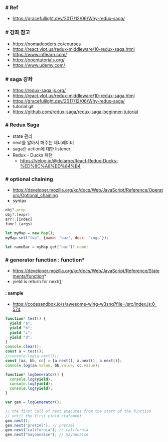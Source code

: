 ### # Ref
 - https://gracefullight.dev/2017/12/06/Why-redux-saga/

### # 강좌 참고
 - https://nomadcoders.co/courses
 - https://react.vlpt.us/redux-middleware/10-redux-saga.html
 - https://www.inflearn.com/
 - https://opentutorials.org/
 - https://www.udemy.com/

### # saga 강좌
 - https://redux-saga.js.org/
 - https://react.vlpt.us/redux-middleware/10-redux-saga.html
 - https://gracefullight.dev/2017/12/06/Why-redux-saga/
 - tutorial git
  - https://github.com/redux-saga/redux-saga-beginner-tutorial

### # Redux Saga
 - state 관리
 - next를 알아서 해주는 제너레이터
 - saga란 action에 대한 listener
 - Redux - Ducks 패턴
   - https://velog.io/@dolarge/React-Redux-Ducks-%ED%8C%A8%ED%84%B4

### # optional chaining
 - https://developer.mozilla.org/ko/docs/Web/JavaScript/Reference/Operators/Optional_chaining
 - syntax
```js
obj?.prop
obj?.[expr]
arr?.[index]
func?.(args)
```

```js
let myMap = new Map();
myMap.set("foo", {name: "baz", desc: "inga"});

let nameBar = myMap.get("bar")?.name;
```

### # generator function : function*
 - https://developer.mozilla.org/ko/docs/Web/JavaScript/Reference/Statements/function*
 - yield is return for next();

#### : sample
 - https://codesandbox.io/s/awesome-wing-w3snq?file=/src/index.js:0-574
```js
function* test() {
  yield "a";
  yield "b";
  yield "c";
  yield "d";
}
console.clear();
const a = test();
//console.log(a.next());
const [aa, bb, cc] = [a.next(), a.next(), a.next()];
console.log(aa.value, bb.value, cc.value);

function* logGenerator() {
  console.log(yield);
  console.log(yield);
  console.log(yield);
}

var gen = logGenerator();

// the first call of next executes from the start of the function
// until the first yield statement
gen.next();
gen.next("pretzel"); // pretzel
gen.next("california"); // california
gen.next("mayonnaise"); // mayonnaise
```